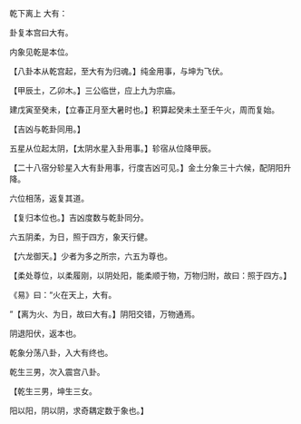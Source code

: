 乾下离上 大有：

卦复本宫曰大有。

内象见乾是本位。

【八卦本从乾宫起，至大有为归魂。】纯金用事，与坤为飞伏。

【甲辰土，乙卯木。】三公临世，应上九为宗庙。

建戊寅至癸未，【立春正月至大暑时也。】积算起癸未土至壬午火，周而复始。

【吉凶与乾卦同用。】

五星从位起太阴，【太阴水星入卦用事。】轸宿从位降甲辰。

【二十八宿分轸星入大有卦用事，行度吉凶可见。】金土分象三十六候，配阴阳升降。

六位相荡，返复其道。

【复归本位也。】吉凶度数与乾卦同分。

六五阴柔，为日，照于四方，象天行健。

【六龙御天。】少者为多之所宗，六五为尊也。

【柔处尊位，以柔履刚，以阴处阳，能柔顺于物，万物归附，故曰：照于四方。】

《易》曰：“火在天上，大有。

”【离为火、为日，故曰大有。】阴阳交错，万物通焉。

阴退阳伏，返本也。

乾象分荡八卦，入大有终也。

乾生三男，次入震宫八卦。

【乾生三男，坤生三女。

阳以阳，阴以阴，求奇耦定数于象也。】


